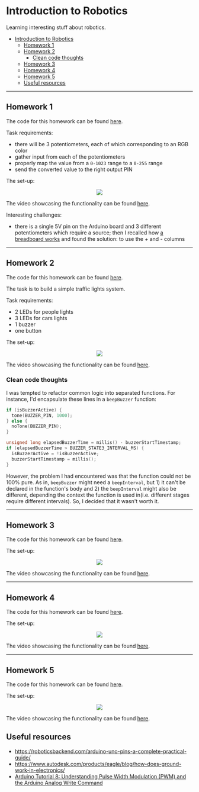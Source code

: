 # Introduction to Robotics

Learning interesting stuff about robotics.

- [Introduction to Robotics](#introduction-to-robotics)
  - [Homework 1](#homework-1)
  - [Homework 2](#homework-2)
    - [Clean code thoughts](#clean-code-thoughts)
  - [Homework 3](#homework-3)
  - [Homework 4](#homework-4)
  - [Homework 5](#homework-5)
  - [Useful resources](#useful-resources)

---

## Homework 1

The code for this homework can be found [here](./homework//hw1/hw1.ino).

Task requirements:

* there will be 3 potentiometers, each of which corresponding to an RGB color
* gather input from each of the potentiometers
* properly map the value from a `0-1023` range to a `0-255` range
* send the converted value to the right output PIN

The set-up:

<div style="text-align: center;">
  <img src="./homework/hw1/assets/setup.jpg">
</div>

The video showcasing the functionality can be found [here](https://youtube.com/shorts/_Dd5iX8rpv8?feature=share).

Interesting challenges:

* there is a single 5V pin on the Arduino board and 3 different potentiometers which require a source; then I recalled how [a breadboard works](https://thimble.io/how-to-use-a-breadboard-an-in-depth-guide/#:~:text=On%20most%20breadboards%2C%20they%20are,side%20of%20the%20center%20groove.) and found the solution: to use the *+* and *-* columns

---

## Homework 2

The code for this homework can be found [here](./homework/hw2/hw2.ino).

The task is to build a simple traffic lights system.

Task requirements:

* 2 LEDs for people lights
* 3 LEDs for cars lights
* 1 buzzer
* one button

The set-up:

<div style="text-align: center;">
  <img src="./homework/hw2/assets/IMG_4948.JPG">
</div>

The video showcasing the functionality can be found [here](https://youtube.com/shorts/H1kWlkVmIcw?feature=share).

### Clean code thoughts

I was tempted to refactor common logic into separated functions. For instance, I'd encapsulate these lines in a `beepBuzzer` function:

```c
if (isBuzzerActive) {
  tone(BUZZER_PIN, 1000);
} else {
  noTone(BUZZER_PIN);
}

unsigned long elapsedBuzzerTime = millis() - buzzerStartTimestamp;
if (elapsedBuzzerTime > BUZZER_STATE3_INTERVAL_MS) {
  isBuzzerActive = !isBuzzerActive;
  buzzerStartTimestamp = millis();
}
```

However, the problem I had encountered was that the function could not be 100% pure. As in, `beepBuzzer` might need a `beepInterval`, but 1) it can't be declared in the function's body and 2) the `beepInterval` might also be different, depending the context the function is used in(i.e. different stages require different intervals). So, I decided that it wasn't worth it.

---

## Homework 3


The code for this homework can be found [here](./homework/hw32/../hw3/hw3.ino).

The set-up:

<div style="text-align: center;">
  <img src="./homework/hw3/assets/IMG_5023.JPG">
</div>

The video showcasing the functionality can be found [here](https://youtu.be/K1T9R4ys6N8).

---

## Homework 4

The code for this homework can be found [here](./homework/hw32/../hw4/hw4.ino).

The set-up:

<div style="text-align: center;">
  <img src="./homework/hw4/assets/IMG_5118.JPG">
</div>

The video showcasing the functionality can be found [here](https://youtube.com/shorts/RTMY486Oq6M?feature=share).

---

## Homework 5

The code for this homework can be found [here](./homework/hw32/../hw5/hw5.ino).

The set-up:

<div style="text-align: center;">
  <img src="./homework/hw5/assets/hw5.jpg">
</div>

The video showcasing the functionality can be found [here](https://youtu.be/XJ1ansnsYRw).


## Useful resources

* https://roboticsbackend.com/arduino-uno-pins-a-complete-practical-guide/
* https://www.autodesk.com/products/eagle/blog/how-does-ground-work-in-electronics/
* [Arduino Tutorial 8: Understanding Pulse Width Modulation (PWM) and the Arduino Analog Write Command](https://www.youtube.com/watch?v=YfV-vYT3yfQ)
